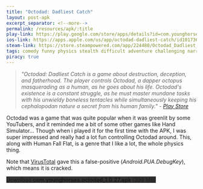 ```yaml
---
title: "Octodad: Dadliest Catch"
layout: post-apk
excerpt_separator: <!--more-->
permalink: /resources/apk/:title
play-link: https://play.google.com/store/apps/details?id=com.younghorses.octodad
ios-link: https://apps.apple.com/us/app/octodad-dadliest-catch/id1017367213
steam-link: https://store.steampowered.com/app/224480/Octodad_Dadliest_Catch/
tags: comedy funny physics stealth difficult adventure challenging narrative puzzle platform
piracy: true
---
```


> _"Octodad: Dadliest Catch is a game about destruction, deception, and fatherhood. The player controls Octodad, a dapper octopus masquerading as a human, as he goes about his life. Octodad's existence is a constant struggle, as he must master mundane tasks with his unwieldy boneless tentacles while simultaneously keeping his cephalopodan nature a secret from his human family." - <a href="https://play.google.com/store/apps/details?id=com.younghorses.octodad" target="_blank">Play Store</a>_

Octodad was a game that was quite popular when it was greenlit by some YouTubers, and it reminded me a bit of some other games like Hand Simulator... <!--more-->Though when i played it for the first time with the APK, I was super impressed and really had a lot fun controlling Octodad around. This, along with Human Fall Flat, is a genre that I like a lot, the whole physics thing.

Note that <a href="https://www.virustotal.com/gui/file/ab4582ce6f6aceffc1ceeb3276d2274167f6ac13420a9599f6e823aac5692296/details" target="_blank">VirusTotal</a> gave this a false-positive (_Android.PUA.DebugKey_), which means it is cracked.

<div class="text-center">
    <a class="btn btn-dark btn-block w-100" onclick='apk("com.younghorses.octodad_1.0.27.apk")' target="_blank" style="text-decoration: none; background-color: #333;"> Download <b>com.younghorses.octodad_1.0.27.apk</b> (399 MB)</a>
</div>
